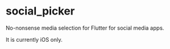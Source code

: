 # social_picker

No-nonsense media selection for Flutter for social media apps.

It is currently iOS only.

